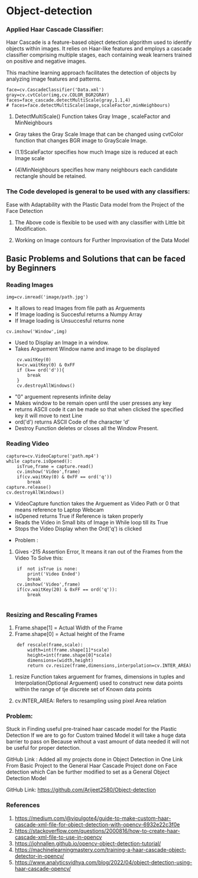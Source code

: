 # Object-detection

### Applied  Haar Cascade Classifier: 
Haar Cascade is a feature-based object detection algorithm used to identify objects within images.
It relies on Haar-like features and employs a cascade classifier comprising multiple stages, each containing weak learners trained on positive and negative images. 

This machine learning approach facilitates the detection of objects by analyzing image features and patterns.

```
face=cv.CascadeClassifier('Data.xml')
gray=cv.cvtColor(img,cv.COLOR_BGR2GRAY)  
faces=face_cascade.detectMultiScale(gray,1.1,4)
# faces=face.detectMultiScale(image,scaleFactor,minNeighbours)
```
1. DetectMultiScale() Function takes Gray Image , scaleFactor and MinNeighbours

- Gray takes the Gray Scale Image that can be changed using cvtColor function that changes BGR image to GrayScale Image.

- (1.1)ScaleFactor specifies how much Image size is reduced at each Image scale

- (4)MinNeighbours specifies how many neighbours each candidate rectangle should be retained.



### The Code developed is general to be used with any classifiers:
Ease with Adaptability with the Plastic Data model from the Project of the Face Detection


1. The Above code is flexible to be used with any classifier with Little bit Modification.
	
2. Working on Image contours for Further Improvisation of the Data Model 

## Basic Problems and Solutions that can be faced by Beginners


### Reading Images

```
img=cv.imread('image/path.jpg')
```

- It allows to read Images from file path as Arguements
- If Image loading is Succesful returns a Numpy Array
- If Image loading is Unsuccesful returns none

```
cv.imshow('Window',img)
```

- Used to Display an Image in a window.
- Takes Arguement Window name and image to be displayed


```
	cv.waitKey(0)
	k=cv.waitKey(0) & 0xFF 
	if (k== ord('d')){
		break
	}
	cv.destroyAllWindows()
```


- "0" arguement represents infinite delay
- Makes window to be remain open until the user presses any key
- returns ASCII code it can be made so that when clicked the specified key it will move to next Line
- ord('d') returns ASCII Code of the character 'd'
- Destroy Function deletes or closes all the Window Present.


### Reading Video

```
capture=cv.VideoCapture('path.mp4')
while capture.isOpened():
	isTrue,frame = capture.read()
	cv.imshow('Video',frame)
	if(cv.waitKey(0) & 0xFF == ord('q'))
		break
capture.release()
cv.destroyAllWindows()
```

- VideoCapture function takes the Arguement as Video Path or 0 that means reference to Laptop Webcam
- isOpened returns True if Reference is taken properly
- Reads the Video in Small bits of Image in While loop till its True
- Stops the Video Display when the Ord('q') is clicked

* Problem :
1. Gives -215 Assertion Error, It means it ran out of the Frames from the Video 
	To Solve this:
```
	if  not isTrue is none:
		print('Video Ended')
		break
	cv.imshow('Video',frame)
	if(cv.waitKey(20) & 0xFF == ord('q')):
		break
	
```	
### Resizing and Rescaling Frames

1. Frame.shape[1] = Actual Width of the Frame
2. Frame.shape[0] = Actual height of the Frame

```
	def rescale(frame,scale):
		width=int(frame.shape[1]*scale)
		height=int(frame.shape[0]*scale)
		dimensions=(width,height)
		return cv.resize(frame,dimensions,interpolation=cv.INTER_AREA)
```

1. resize Function takes arguement for frames, dimensions in tuples and Interpolation(Optional Arguement) used to construct new data points within the range of tje discrete set of Known data points

2. cv.INTER_AREA: Refers to resampling using pixel Area relation




### Problem:
Stuck in Finding useful pre-trained haar cascade model for the Plastic Detection
If we are  to go for Custom trained Model it will take a huge data barrier to pass on  Because without a vast amount of data needed it will not be useful for proper detection.

GitHub Link : Added all my projects done in Object Detection in One Link From Basic Project to the General Haar Cascade Project done on Face detection which Can be further modified to set as a General Object Detection Model

GitHub Link: https://github.com/Arijeet2580/Object-detection



### References
1. https://medium.com/@vipulgote4/guide-to-make-custom-haar-cascade-xml-file-for-object-detection-with-opencv-6932e22c3f0e
2. https://stackoverflow.com/questions/2000816/how-to-create-haar-cascade-xml-file-to-use-in-opencv
3. https://johnallen.github.io/opencv-object-detection-tutorial/
4. https://machinelearningmastery.com/training-a-haar-cascade-object-detector-in-opencv/
5. https://www.analyticsvidhya.com/blog/2022/04/object-detection-using-haar-cascade-opencv/


